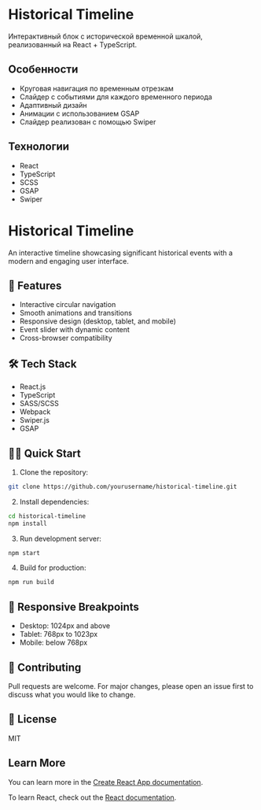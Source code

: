 # Historical Timeline

Интерактивный блок с исторической временной шкалой, реализованный на React + TypeScript.

## Особенности

- Круговая навигация по временным отрезкам
- Слайдер с событиями для каждого временного периода
- Адаптивный дизайн
- Анимации с использованием GSAP
- Слайдер реализован с помощью Swiper

## Технологии

- React
- TypeScript
- SCSS
- GSAP
- Swiper

# Historical Timeline

An interactive timeline showcasing significant historical events with a modern and engaging user interface.

## 🚀 Features

- Interactive circular navigation
- Smooth animations and transitions
- Responsive design (desktop, tablet, and mobile)
- Event slider with dynamic content
- Cross-browser compatibility

## 🛠 Tech Stack

- React.js
- TypeScript
- SASS/SCSS
- Webpack
- Swiper.js
- GSAP

## 🏃‍♂️ Quick Start

1. Clone the repository:

```bash
git clone https://github.com/yourusername/historical-timeline.git
```

2. Install dependencies:

```bash
cd historical-timeline
npm install
```

3. Run development server:

```bash
npm start
```

4. Build for production:

```bash
npm run build
```

## 📱 Responsive Breakpoints

- Desktop: 1024px and above
- Tablet: 768px to 1023px
- Mobile: below 768px

## 🤝 Contributing

Pull requests are welcome. For major changes, please open an issue first to discuss what you would like to change.

## 📝 License

MIT

## Learn More

You can learn more in the [Create React App documentation](https://facebook.github.io/create-react-app/docs/getting-started).

To learn React, check out the [React documentation](https://reactjs.org/).
